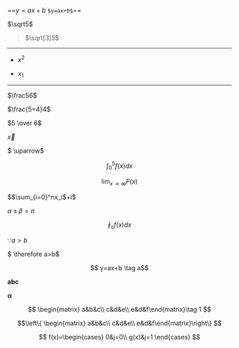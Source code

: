 ==$y=ax+b$ `$y=ax+b$`==

$\sqrt5$

> $\sqrt[3]5$

---

- $x^2$

- $x_1$

---

$\frac56$

$\frac{5+4}4$

$5 \over 6$

$\vec x$

$ \uparrow$

$$ \int_0^5f(x)dx $$

$$ \lim_{x \to \infty}F(x) $$

$$\sum_{i=0}^nx_i$+i$

$\alpha\pm\beta=\pi$

  

$$\oint_cf(x)dx$$

$\because a>b$

$ \therefore a>b$

$$ y=ax+b \tag a$$

$\mathbf{abc}$

$\pmb{\alpha}$

$$
\begin{matrix}
a&b&c\\
c&d&e\\
e&d&f\end{matrix}\tag 1
$$

$$\left\{
\begin{matrix}
a&b&c\\
c&d&e\\
e&d&f\end{matrix}\right\}
$$

$$
f(x)=\begin{cases}
0&j=0\\
g(x)&j=1
\end{cases}
$$
<!--stackedit_data:
eyJoaXN0b3J5IjpbMTg3MjQ0NDE3NywxOTU4OTIwMzMzXX0=
-->